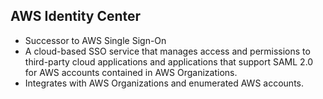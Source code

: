 AWS Identity Center
---

- Successor to AWS Single Sign-On
- A cloud-based SSO service that manages access and permissions to third-party cloud applications and applications that support SAML 2.0 for AWS accounts contained in AWS Organizations.
- Integrates with AWS Organizations and enumerated AWS accounts.
